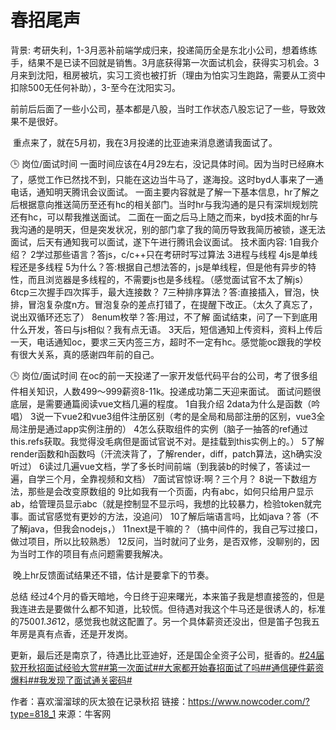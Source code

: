 # 春招尾声

背景:
     考研失利，1-3月恶补前端学成归来，投递简历全是东北小公司，想着练练手，结果不是已读不回就是销售。3月底获得第一次面试机会，获得实习机会。3月来到沈阳，租房被坑，实习工资也被打折（理由为怕实习生跑路，需要从工资中扣除500无任何补助），3-至今在沈阳实习。

​    前前后后面了一些小公司，基本都是八股，当时工作状态八股忘记了一些，导致效果不是很好。

​    重点来了，就在5月初，我在3月投递的比亚迪来消息邀请我面试了。

🕒 岗位/面试时间
     一面时间应该在4月29左右，没记具体时间。因为当时已经麻木了，感觉工作已然找不到，只能在这边当牛马了，遂海投。这时byd人事来了一通电话，通知明天腾讯会议面试。
     一面主要内容就是了解一下基本信息，hr了解之后根据意向推送简历至还有hc的相关部门。当时hr与我沟通的是只有深圳规划院还有hc，可以帮我推送面试。
     二面在一面之后马上随之而来，byd技术面的hr与我沟通的是明天，但是突发状况，别的部门拿了我的简历导致我简历被锁，遂无法面试，后天有通知我可以面试，遂下午进行腾讯会议面试。
     技术面内容:
     1自我介绍？
     2学过那些语言？答js，c/c++只在考研时写过算法
     3进程与线程
     4js是单线程还是多线程
     5为什么？答:根据自己想法答的，js是单线程，但是他有异步的特性，而且浏览器是多线程的，不需要js也是多线程。（感觉面试官不太了解js）
     6tcp三次握手四次挥手，最大连接数？
     7三种排序算法？答:直接插入，冒泡，快排，冒泡复杂度n方。冒泡复杂的差点打错了，在提醒下改正。（太久了真忘了，说出双循环还忘了）
     8enum枚举？答:用过，不了解
    面试结束，问了一下到底用什么开发，答曰与js相似？我有点无语。
     3天后，短信通知上传资料，资料上传后一天，电话通知oc，要求三天内签三方，超时不一定有hc。感觉能oc跟我的学校有很大关系，真的感谢四年前的自己。

🕒 岗位/面试时间
    在oc的前一天投递了一家开发低代码平台的公司，考了很多组件相关知识，人数499～999薪资8-11k。投递成功第二天迎来面试。
    面试问题很底层，是需要通篇阅读vue文档几遍的程度。
     1自我介绍
    2data为什么是函数（吟唱）
    3说一下vue2和vue3组件注册区别（考的是全局和局部注册的区别，vue3全局注册是通过app实例注册的）
    4怎么获取组件的实例（脑子一抽答的ref通过this.refs获取。我觉得没毛病但是面试官说不对。是挂载到this实例上的。）
    5了解render函数和h函数吗（汗流浃背了，了解render，diff，patch算法，这h确实没听过）
    6读过几遍vue文档，学了多长时间前端（到我装b的时候了，答读过一遍，自学三个月，全靠视频和文档）
    7面试官惊讶:啊？三个月？
    8说一下数组方法，那些是会改变原数组的
    9比如我有一个页面，内有abc，如何只给用户显示ab，给管理员显示abc（就是控制显不显示吗，我想的比较暴力，检验token就完事。面试官感觉有更妙的方法，没追问）
    10了解后端语言吗，比如java？答（不了解java，但我会nodejs，）
    11next是干嘛的？（搞中间件的，我自己写过接口，做过项目，所以比较熟悉）
    12反问，当时就问了业务，是否双修，没聊别的，因为当时工作的项目有点问题需要我解决。

​    晚上hr反馈面试结果还不错，估计是要拿下的节奏。



总结
    经过4个月的昏天暗地，今日终于迎来曙光，本来笛子我是想直接签的，但是我连进去是要做什么都不知道，比较慌。但待遇对我这个牛马还是很诱人的，标准的7500*1.36*12，感觉我也就这配置了。另一个具体薪资还没出，但是笛子包我五年房是真有点香，还是开发岗。
   


   更新，最后还是南京了，待遇比比亚迪好，还是国企全资子公司，挺香的。[#24届软开秋招面试经验大赏#]()[#第一次面试#]()[#大家都开始春招面试了吗#]()[#通信硬件薪资爆料#]()[#我发现了面试通关密码#]()



作者：喜欢溜溜球的灰太狼在记录秋招
链接：https://www.nowcoder.com/?type=818_1
来源：牛客网